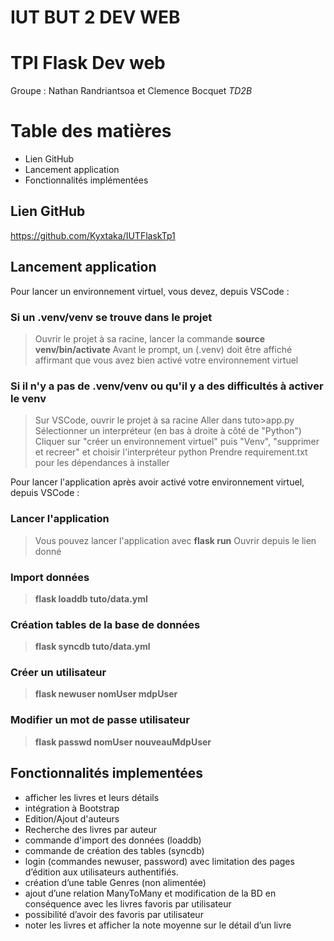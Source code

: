 # IUT BUT 2 DEV WEB
# TPI Flask Dev web

Groupe : Nathan Randriantsoa et Clemence Bocquet *TD2B*

# Table des matières
- Lien GitHub
- Lancement application
- Fonctionnalités implémentées


## Lien GitHub
<https://github.com/Kyxtaka/IUTFlaskTp1>

## Lancement application
Pour lancer un environnement virtuel, vous devez, depuis VSCode : 
### Si un .venv/venv se trouve dans le projet 
> Ouvrir le projet à sa racine, lancer la commande **source venv/bin/activate**
> Avant le prompt, un (.venv) doit être affiché affirmant que vous avez bien activé votre environnement virtuel

### Si il n'y a pas de .venv/venv ou qu'il y a des difficultés à activer le venv
> Sur VSCode, ouvrir le projet à sa racine
> Aller dans tuto>app.py
> Sélectionner un interpréteur (en bas à droite à côté de "Python")
> Cliquer sur "créer un environnement virtuel" puis "Venv", "supprimer et recreer" et choisir l'interpréteur python
> Prendre requirement.txt pour les dépendances à  installer


Pour lancer l'application après avoir activé votre environnement virtuel, depuis VSCode :
### Lancer l'application
> Vous pouvez lancer l'application avec **flask run**
> Ouvrir depuis le lien donné

### Import données
> **flask loaddb tuto/data.yml**

### Création tables de la base de données
> **flask syncdb tuto/data.yml**

### Créer un utilisateur
> **flask newuser nomUser mdpUser**

### Modifier un mot de passe utilisateur
> **flask passwd nomUser nouveauMdpUser**

## Fonctionnalités implementées
- afficher les livres et leurs détails
- intégration à Bootstrap
- Edition/Ajout d'auteurs
- Recherche des livres par auteur
- commande d'import des données (loaddb)
- commande de création des tables (syncdb)
- login (commandes newuser, password) avec limitation des pages d’édition aux utilisateurs authentifiés.
- création d’une table Genres (non alimentée)
- ajout d’une relation ManyToMany et modification de la BD en conséquence avec les livres favoris par utilisateur
- possibilité d’avoir des favoris par utilisateur
- noter les livres et afficher la note moyenne sur le détail d’un livre
